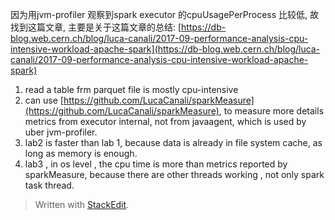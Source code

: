 因为用jvm-profiler 观察到spark executor 的cpuUsagePerProcess 比较低, 故找到这篇文章, 主要是关于这篇文章的总结: 
[https://db-blog.web.cern.ch/blog/luca-canali/2017-09-performance-analysis-cpu-intensive-workload-apache-spark](https://db-blog.web.cern.ch/blog/luca-canali/2017-09-performance-analysis-cpu-intensive-workload-apache-spark)

1. read a table frm parquet file is mostly cpu-intensive
2. can use [https://github.com/LucaCanali/sparkMeasure](https://github.com/LucaCanali/sparkMeasure), to measure more details metrics from executor internal, not from javaagent, which is used by uber jvm-profiler.
3. lab2 is faster than lab 1, because data is already in file system cache, as long as memory is enough.
4. lab3 , in os level , the cpu time is more than metrics reported by sparkMeasure, because there are other threads working , not only spark task thread.


> Written with [StackEdit](https://stackedit.io/).
<!--stackedit_data:
eyJoaXN0b3J5IjpbODAxMDY4NDFdfQ==
-->